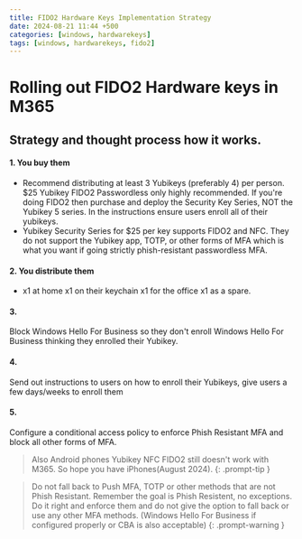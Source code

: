 ```yaml
---
title: FIDO2 Hardware Keys Implementation Strategy
date: 2024-08-21 11:44 +500
categories: [windows, hardwarekeys]
tags: [windows, hardwarekeys, fido2]
---
```


# Rolling out FIDO2 Hardware keys in M365

## Strategy and thought process how it works.

#### 1. You buy them

- Recommend distributing at least 3 Yubikeys (preferably 4) per person. $25 Yubikey FIDO2 Passwordless only highly recommended. If you're doing FIDO2 then purchase and deploy the Security Key Series, NOT the Yubikey 5 series. In the instructions ensure users enroll all of their yubikeys.
- Yubikey Security Series for $25 per key supports FIDO2 and NFC. They do not support the Yubikey app, TOTP, or other forms of MFA which is what you want if going strictly phish-resistant passwordless MFA.

#### 2. You distribute them

- x1 at home x1 on their keychain x1 for the office x1 as a spare.

#### 3.

Block Windows Hello For Business so they don't enroll Windows Hello For Business thinking they enrolled their Yubikey.

#### 4.

Send out instructions to users on how to enroll their Yubikeys, give users a few days/weeks to enroll them

#### 5.

Configure a conditional access policy to enforce Phish Resistant MFA and block all other forms of MFA.

<!-- prettier-ignore -->
> Also Android phones Yubikey NFC FIDO2 still doesn't work with M365. So hope you have iPhones(August 2024).
{: .prompt-tip }

<!-- prettier-ignore -->
> Do not fall back to Push MFA, TOTP or other methods that are not Phish Resistant. Remember the goal is Phish Resistent, no exceptions. Do it right and enforce them and do not give the option to fall back or use any other MFA methods. (Windows Hello For Business if configured properly or CBA is also acceptable)
{: .prompt-warning }
